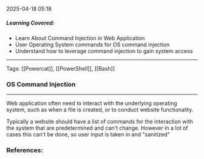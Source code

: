 2025-04-18 05:18

##### Learning Covered:
- Learn About Command Injection in Web Application
- User Operating System commands for OS command injection
- Understand how to leverage command injection to gain system access
--------------------------
Tags: [[Powercat]], [[PowerShell]], [[Bash]]


### OS Command Injection
--------------------------------
Web application often need to interact with the underlying operating system, such as when a file is created, or to conduct website functionality.

Typically a website should have a list of commands for the interaction with the system that are predetermined and can't change. However in a lot of cases this can't be done, so user input is taken in and "sanitized"


### References:





